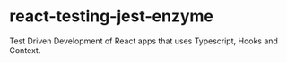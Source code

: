 # react-testing-jest-enzyme

Test Driven Development of React apps that uses Typescript, Hooks and Context.
